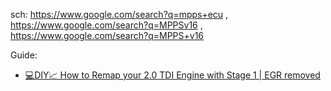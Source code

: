 sch: https://www.google.com/search?q=mpps+ecu , https://www.google.com/search?q=MPPSv16 , https://www.google.com/search?q=MPPS+v16

Guide:
- [💻DIY📈 How to Remap your 2.0 TDI Engine with Stage 1 | EGR removed](https://youtu.be/T40f4E0FeLk)
